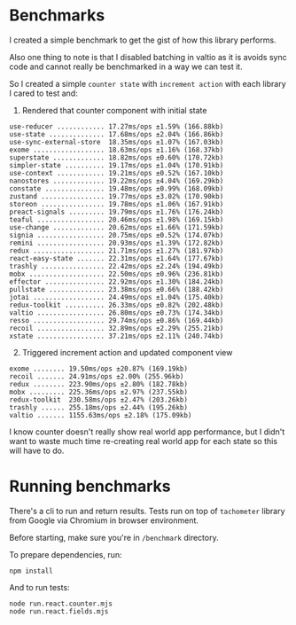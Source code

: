# Benchmarks
I created a simple benchmark to get the gist of how this library performs.

Also one thing to note is that I disabled batching in valtio as it is avoids sync code and cannot really be benchmarked in a way we can test it.

So I created a simple `counter state` with `increment action` with each library I cared to test and:

1. Rendered that counter component with initial state
```
use-reducer ............ 17.27ms/ops ±1.59% (166.88kb)
use-state .............. 17.68ms/ops ±2.04% (166.86kb)
use-sync-external-store  18.35ms/ops ±1.07% (167.03kb)
exome .................. 18.63ms/ops ±1.16% (168.37kb)
superstate ............. 18.82ms/ops ±0.60% (170.72kb)
simpler-state .......... 19.17ms/ops ±1.04% (170.91kb)
use-context ............ 19.21ms/ops ±0.52% (167.10kb)
nanostores ............. 19.22ms/ops ±4.04% (169.29kb)
constate ............... 19.48ms/ops ±0.99% (168.09kb)
zustand ................ 19.77ms/ops ±3.02% (170.90kb)
storeon ................ 19.78ms/ops ±1.06% (167.91kb)
preact-signals ......... 19.79ms/ops ±1.76% (176.24kb)
teaful ................. 20.46ms/ops ±1.98% (169.15kb)
use-change ............. 20.62ms/ops ±1.66% (171.59kb)
signia ................. 20.75ms/ops ±0.52% (174.07kb)
remini ................. 20.93ms/ops ±1.39% (172.82kb)
redux .................. 21.71ms/ops ±1.27% (181.97kb)
react-easy-state ....... 22.31ms/ops ±1.64% (177.67kb)
trashly ................ 22.42ms/ops ±2.24% (194.49kb)
mobx ................... 22.50ms/ops ±0.96% (236.81kb)
effector ............... 22.92ms/ops ±1.30% (184.24kb)
pullstate .............. 23.38ms/ops ±0.66% (188.42kb)
jotai .................. 24.49ms/ops ±1.04% (175.40kb)
redux-toolkit .......... 26.33ms/ops ±0.82% (202.48kb)
valtio ................. 26.80ms/ops ±0.73% (174.34kb)
resso .................. 29.74ms/ops ±0.86% (169.44kb)
recoil ................. 32.89ms/ops ±2.29% (255.21kb)
xstate ................. 37.21ms/ops ±2.11% (240.74kb)
```

2. Triggered increment action and updated component view
```
exome ........ 19.50ms/ops ±20.87% (169.19kb)
recoil ....... 24.91ms/ops ±2.00% (255.96kb)
redux ........ 223.90ms/ops ±2.80% (182.78kb)
mobx ......... 225.36ms/ops ±2.97% (237.55kb)
redux-toolkit  230.58ms/ops ±2.47% (203.26kb)
trashly ...... 255.18ms/ops ±2.44% (195.26kb)
valtio ....... 1155.63ms/ops ±2.18% (175.09kb)
```

<!-- _Note: **Less is better**_ -->

I know counter doesn't really show real world app performance, but I didn't want to waste much time re-creating real world app for each state so this will have to do.

# Running benchmarks
There's a cli to run and return results. Tests run on top of `tachometer` library from Google via Chromium in browser environment.

Before starting, make sure you're in `/benchmark` directory.

To prepare dependencies, run:
```
npm install
```

And to run tests:
```
node run.react.counter.mjs
node run.react.fields.mjs
```
